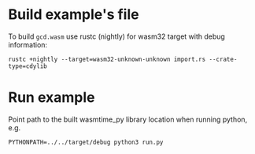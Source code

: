 # Build example's file

To build `gcd.wasm` use rustc (nightly) for wasm32 target with debug information:

```
rustc +nightly --target=wasm32-unknown-unknown import.rs --crate-type=cdylib
```

# Run example

Point path to the built wasmtime_py library location when running python, e.g.

```
PYTHONPATH=../../target/debug python3 run.py
```
